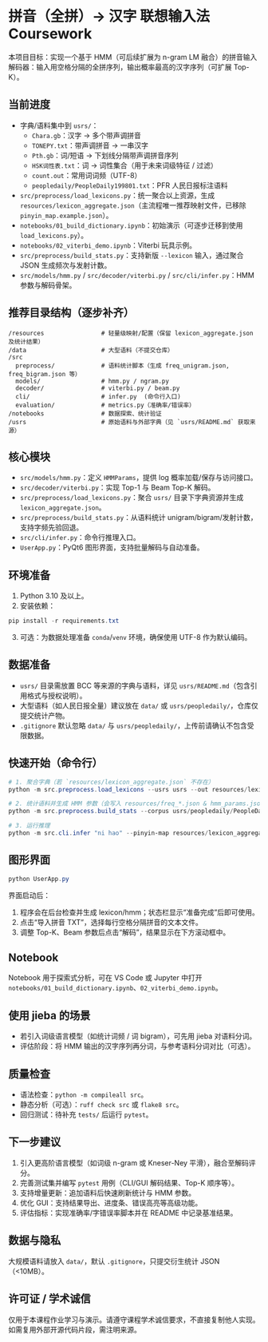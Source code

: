 # 拼音（全拼）→ 汉字 联想输入法 Coursework

本项目目标：实现一个基于 HMM（可后续扩展为 n-gram LM 融合）的拼音输入解码器：输入用空格分隔的全拼序列，输出概率最高的汉字序列（可扩展 Top-K）。

## 当前进度
- 字典/语料集中到 `usrs/`：
  - `Chara.gb`：汉字 -> 多个带声调拼音
  - `TONEPY.txt`：带声调拼音 -> 一串汉字
  - `Pth.gb`：词/短语 -> 下划线分隔带声调拼音序列
  - `HSK词性表.txt`：词 -> 词性集合（用于未来词级特征 / 过滤）
  - `count.out`：常用词词频（UTF-8）
  - `peopledaily/PeopleDaily199801.txt`：PFR 人民日报标注语料
- `src/preprocess/load_lexicons.py`：统一聚合以上资源，生成 `resources/lexicon_aggregate.json`（主流程唯一推荐映射文件，已移除 `pinyin_map.example.json`）。
- `notebooks/01_build_dictionary.ipynb`：初始演示（可逐步迁移到使用 `load_lexicons.py`）。
- `notebooks/02_viterbi_demo.ipynb`：Viterbi 玩具示例。
- `src/preprocess/build_stats.py`：支持新版 `--lexicon` 输入，通过聚合 JSON 生成频次与发射计数。
- `src/models/hmm.py` / `src/decoder/viterbi.py` / `src/cli/infer.py`：HMM 参数与解码骨架。

## 推荐目录结构（逐步补齐）
```
/resources                # 轻量级映射/配置（保留 lexicon_aggregate.json 及统计结果）
/data                     # 大型语料（不提交仓库）
/src
  preprocess/             # 语料统计脚本（生成 freq_unigram.json, freq_bigram.json 等）
  models/                 # hmm.py / ngram.py
  decoder/                # viterbi.py / beam.py
  cli/                    # infer.py  (命令行入口)
  evaluation/             # metrics.py（准确率/错误率）
/notebooks                # 数据探索、统计验证
/usrs                     # 原始语料与外部字典（见 `usrs/README.md` 获取来源）
```

## 核心模块
- `src/models/hmm.py`：定义 `HMMParams`，提供 log 概率加载/保存与访问接口。
- `src/decoder/viterbi.py`：实现 Top-1 与 Beam Top-K 解码。
- `src/preprocess/load_lexicons.py`：聚合 `usrs/` 目录下字典资源并生成 `lexicon_aggregate.json`。
- `src/preprocess/build_stats.py`：从语料统计 unigram/bigram/发射计数，支持字频先验回退。
- `src/cli/infer.py`：命令行推理入口。
- `UserApp.py`：PyQt6 图形界面，支持批量解码与自动准备。

## 环境准备
1. Python 3.10 及以上。
2. 安装依赖：
  ```powershell
  pip install -r requirements.txt
  ```
3. 可选：为数据处理准备 `conda`/`venv` 环境，确保使用 UTF-8 作为默认编码。

## 数据准备
- `usrs/` 目录需放置 BCC 等来源的字典与语料，详见 `usrs/README.md`（包含引用格式与授权说明）。
- 大型语料（如人民日报全量）建议放在 `data/` 或 `usrs/peopledaily/`，仓库仅提交统计产物。
- `.gitignore` 默认忽略 `data/` 与 `usrs/peopledaily/`，上传前请确认不包含受限数据。

## 快速开始（命令行）
```powershell
# 1. 聚合字典（若 `resources/lexicon_aggregate.json` 不存在）
python -m src.preprocess.load_lexicons --usrs usrs --out resources/lexicon_aggregate.json

# 2. 统计语料并生成 HMM 参数（会写入 resources/freq_*.json & hmm_params.json）
python -m src.preprocess.build_stats --corpus usrs/peopledaily/PeopleDaily199801.txt --lexicon resources/lexicon_aggregate.json

# 3. 运行推理
python -m src.cli.infer "ni hao" --pinyin-map resources/lexicon_aggregate.json --hmm resources/hmm_params.json
```

## 图形界面
```powershell
python UserApp.py
```
界面启动后：
1. 程序会在后台检查并生成 lexicon/hmm；状态栏显示“准备完成”后即可使用。
2. 点击“导入拼音 TXT”，选择每行空格分隔拼音的文本文件。
3. 调整 Top-K、Beam 参数后点击“解码”，结果显示在下方滚动框中。

## Notebook
Notebook 用于探索式分析，可在 VS Code 或 Jupyter 中打开 `notebooks/01_build_dictionary.ipynb`、`02_viterbi_demo.ipynb`。

## 使用 jieba 的场景
- 若引入词级语言模型（如统计词频 / 词 bigram），可先用 jieba 对语料分词。
- 评估阶段：将 HMM 输出的汉字序列再分词，与参考语料分词对比（可选）。

## 质量检查
- 语法检查：`python -m compileall src`。
- 静态分析（可选）：`ruff check src` 或 `flake8 src`。
- 回归测试：待补充 `tests/` 后运行 `pytest`。

## 下一步建议
1. 引入更高阶语言模型（如词级 n-gram 或 Kneser-Ney 平滑），融合至解码评分。
2. 完善测试集并编写 `pytest` 用例（CLI/GUI 解码结果、Top-K 顺序等）。
3. 支持增量更新：追加语料后快速刷新统计与 HMM 参数。
4. 优化 GUI：支持结果导出、进度条、错误高亮等高级功能。
5. 评估指标：实现准确率/字错误率脚本并在 README 中记录基准结果。

## 数据与隐私
大规模语料请放入 `data/`，默认 `.gitignore`，只提交衍生统计 JSON（<10MB）。

## 许可证 / 学术诚信
仅用于本课程作业学习与演示。请遵守课程学术诚信要求，不直接复制他人实现。 如需复用外部开源代码片段，需注明来源。 

